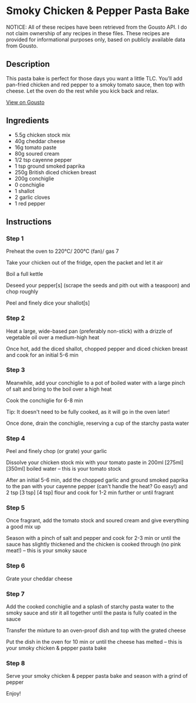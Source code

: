 # Smoky Chicken & Pepper Pasta Bake

NOTICE: All of these recipes have been retrieved from the Gousto API. I do not claim ownership of any recipes in these files. These recipes are provided for informational purposes only, based on publicly available data from Gousto.

## Description

This pasta bake is perfect for those days you want a little TLC. You’ll add pan-fried chicken and red pepper to a smoky tomato sauce, then top with cheese. Let the oven do the rest while you kick back and relax.

[View on Gousto](https://www.gousto.co.uk/recipes/cookbook/smoky-chicken-pepper-pasta-bake)

## Ingredients

- 5.5g chicken stock mix
- 40g cheddar cheese
- 16g tomato paste
- 80g soured cream
- 1/2 tsp cayenne pepper
- 1 tsp ground smoked paprika
- 250g British diced chicken breast
- 200g conchiglie
- 0 conchiglie
- 1 shallot
- 2 garlic cloves
- 1 red pepper

## Instructions


### Step 1

Preheat the oven to 220°C/ 200°C (fan)/ gas 7

Take your chicken out of the fridge, open the packet and let it air

Boil a full kettle

Deseed your pepper[s] (scrape the seeds and pith out with a teaspoon) and chop roughly

Peel and finely dice your shallot[s]


### Step 2

Heat a large, wide-based pan (preferably non-stick) with a drizzle of vegetable oil over a medium-high heat

Once hot, add the diced shallot, chopped pepper and diced chicken breast and cook for an initial 5-6 min


### Step 3

Meanwhile, add your conchiglie to a pot of boiled water with a large pinch of salt and bring to the boil over a high heat

Cook the conchiglie for 6-8 min

Tip: It doesn't need to be fully cooked, as it will go in the oven later!

Once done, drain the conchiglie, reserving a cup of the starchy pasta water


### Step 4

Peel and finely chop (or grate) your garlic

Dissolve your chicken stock mix with your tomato paste in 200ml <span class="text-purple">[275ml]  </span><span class="text-danger">[350ml] </span>boiled water – this is your tomato stock

After an initial 5-6 min, add the chopped garlic and ground smoked paprika to the pan with your cayenne pepper (can't handle the heat? Go easy!) and 2 tsp <span class="text-purple">[3 tsp]</span> <span class="text-danger">[4 tsp]</span> flour and cook for 1-2 min further or until fragrant


### Step 5

Once fragrant, add the tomato stock and soured cream and give everything a good mix up

Season with a pinch of salt and pepper and cook for 2-3 min or until the sauce has slightly thickened and the chicken is cooked through (no pink meat!) – this is your smoky sauce


### Step 6

Grate your cheddar cheese


### Step 7

Add the cooked conchiglie and a splash of starchy pasta water to the smoky sauce and stir it all together until the pasta is fully coated in the sauce

Transfer the mixture to an oven-proof dish and top with the grated cheese

Put the dish in the oven for 10 min or until the cheese has melted – this is your smoky chicken & pepper pasta bake

### Step 8

Serve your smoky chicken & pepper pasta bake and season with a grind of pepper

Enjoy!


